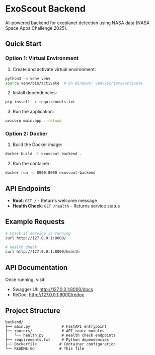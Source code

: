 # ExoScout Backend

AI-powered backend for exoplanet detection using NASA data (NASA Space Apps Challenge 2025).

## Quick Start

### Option 1: Virtual Environment

1. Create and activate virtual environment:
```bash
python3 -m venv venv
source venv/bin/activate  # On Windows: venv\Scripts\activate
```

2. Install dependencies:
```bash
pip install -r requirements.txt
```

3. Run the application:
```bash
uvicorn main:app --reload
```

### Option 2: Docker

1. Build the Docker image:
```bash
docker build -t exoscout-backend .
```

2. Run the container:
```bash
docker run -p 8000:8000 exoscout-backend
```

## API Endpoints

- **Root**: `GET /` - Returns welcome message
- **Health Check**: `GET /health` - Returns service status

## Example Requests

```bash
# Check if service is running
curl http://127.0.0.1:8000/

# Health check
curl http://127.0.0.1:8000/health
```

## API Documentation

Once running, visit:
- Swagger UI: http://127.0.0.1:8000/docs
- ReDoc: http://127.0.0.1:8000/redoc

## Project Structure

```
backend/
├── main.py              # FastAPI entrypoint
├── routers/             # API route modules
│   └── health.py        # Health check endpoints
├── requirements.txt     # Python dependencies
├── Dockerfile          # Container configuration
└── README.md           # This file
```